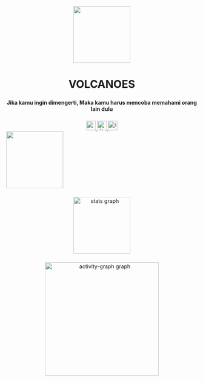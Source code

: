 <div align="center">
  <img height="150" src="https://github.com/Zivalez/Zivalez/blob/main/yaemikochibi.gif?raw=true"  />
</div>

###

<h1 align="center">VOLCANOES</h1>

###

<p align="center"><b>Jika kamu ingin dimengerti, Maka kamu harus mencoba memahami orang lain dulu</b></p>

###

<div align="center">
  <a href="https://zivalezgaming@gmail.com" target="_blank">
    <img src="https://img.shields.io/static/v1?message=Gmail&logo=gmail&label=&color=D14836&logoColor=white&labelColor=&style=for-the-badge" height="25" alt="gmail logo">
  </a>
  
  <a href="https://www.discordapp.com/users/455717134920712202" target="_blank">
    <img src="https://img.shields.io/static/v1?message=Discord&logo=discord&label=&color=7289DA&logoColor=white&labelColor=&style=for-the-badge" height="25" alt="discord logo">
  </a>
  
  <a href="https://www.instagram.com/zivalez" target="_blank">
    <img src="https://img.shields.io/static/v1?message=Instagram&logo=instagram&label=&color=E4405F&logoColor=white&labelColor=&style=for-the-badge" height="25" alt="instagram logo">
  </a>
</div>

<img height="150" src="https://cdn-image.hipwee.com/wp-content/uploads/2019/09/hipwee-4-4-730x422.jpg"  />

###

<div align="center">
  <img src="https://github-readme-stats.vercel.app/api?username=Zivalez&hide_title=false&hide_rank=false&show_icons=true&include_all_commits=true&count_private=true&disable_animations=false&theme=dracula&locale=en&hide_border=false" height="150" alt="stats graph"  />
</div>

###

<div align="center">
  <img src="https://github-readme-activity-graph.vercel.app/graph?username=Zivalez&radius=16&theme=react&area=true&order=5&hide_title=true&hide_border=true" height="300" alt="activity-graph graph"  />
</div>

###
